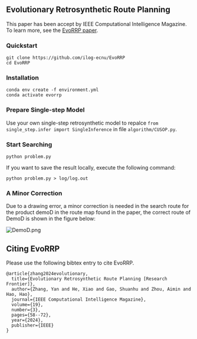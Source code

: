 ## Evolutionary Retrosynthetic Route Planning
This paper has been accept by IEEE Computational Intelligence Magazine. To learn more, see the [EvoRRP paper](https://ieeexplore.ieee.org/document/10595522).

### Quickstart
```shell
git clone https://github.com/ilog-ecnu/EvoRRP
cd EvoRRP
```

### Installation
```shell
conda env create -f environment.yml
conda activate evorrp
```

### Prepare Single-step Model
Use your own single-step retrosynthetic model to repalce `from single_step.infer import SingleInference` in file `algorithm/CUSOP.py`.

### Start Searching
```shell
python problem.py
```
If you want to save the result locally, execute the following command:
```shell 
python problem.py > log/log.out
```

### A Minor Correction
Due to a drawing error, a minor correction is needed in the search route for the product demoD in the route map found in the paper, the correct route of DemoD is shown in the figure below:

![DemoD.png](https://ice.frostsky.com/2024/07/24/d90dcadc3f89129f15e65827cd776cfc.png)

## Citing EvoRRP
Please use the following bibtex entry to cite EvoRRP.
```
@article{zhang2024evolutionary,
  title={Evolutionary Retrosynthetic Route Planning [Research Frontier]},
  author={Zhang, Yan and He, Xiao and Gao, Shuanhu and Zhou, Aimin and Hao, Hao},
  journal={IEEE Computational Intelligence Magazine},
  volume={19},
  number={3},
  pages={58--72},
  year={2024},
  publisher={IEEE}
}
```